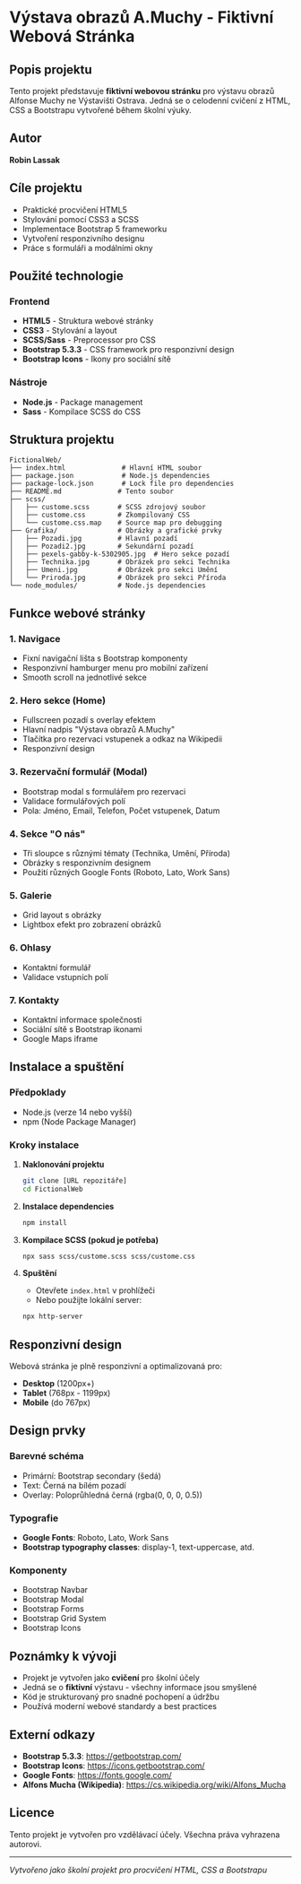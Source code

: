 # Výstava obrazů A.Muchy - Fiktivní Webová Stránka

##  Popis projektu

Tento projekt představuje **fiktivní webovou stránku** pro výstavu obrazů Alfonse Muchy ne Výstavišti Ostrava. Jedná se o celodenní cvičení z HTML, CSS a Bootstrapu vytvořené během školní výuky.

## Autor
**Robin Lassak**

##  Cíle projektu
- Praktické procvičení HTML5
- Stylování pomocí CSS3 a SCSS
- Implementace Bootstrap 5 frameworku
- Vytvoření responzivního designu
- Práce s formuláři a modálními okny

##  Použité technologie

### Frontend
- **HTML5** - Struktura webové stránky
- **CSS3** - Stylování a layout
- **SCSS/Sass** - Preprocessor pro CSS
- **Bootstrap 5.3.3** - CSS framework pro responzivní design
- **Bootstrap Icons** - Ikony pro sociální sítě

### Nástroje
- **Node.js** - Package management
- **Sass** - Kompilace SCSS do CSS

##  Struktura projektu

```
FictionalWeb/
├── index.html              # Hlavní HTML soubor
├── package.json            # Node.js dependencies
├── package-lock.json       # Lock file pro dependencies
├── README.md              # Tento soubor
├── scss/
│   ├── custome.scss       # SCSS zdrojový soubor
│   ├── custome.css        # Zkompilovaný CSS
│   └── custome.css.map    # Source map pro debugging
├── Grafika/               # Obrázky a grafické prvky
│   ├── Pozadi.jpg         # Hlavní pozadí
│   ├── Pozadi2.jpg        # Sekundární pozadí
│   ├── pexels-gabby-k-5302905.jpg  # Hero sekce pozadí
│   ├── Technika.jpg       # Obrázek pro sekci Technika
│   ├── Umeni.jpg          # Obrázek pro sekci Umění
│   └── Priroda.jpg        # Obrázek pro sekci Příroda
└── node_modules/          # Node.js dependencies
```

## Funkce webové stránky

### 1. **Navigace**
- Fixní navigační lišta s Bootstrap komponenty
- Responzivní hamburger menu pro mobilní zařízení
- Smooth scroll na jednotlivé sekce

### 2. **Hero sekce (Home)**
- Fullscreen pozadí s overlay efektem
- Hlavní nadpis "Výstava obrazů A.Muchy"
- Tlačítka pro rezervaci vstupenek a odkaz na Wikipedii
- Responzivní design

### 3. **Rezervační formulář (Modal)**
- Bootstrap modal s formulářem pro rezervaci
- Validace formulářových polí
- Pola: Jméno, Email, Telefon, Počet vstupenek, Datum

### 4. **Sekce "O nás"**
- Tři sloupce s různými tématy (Technika, Umění, Příroda)
- Obrázky s responzivním designem
- Použití různých Google Fonts (Roboto, Lato, Work Sans)

### 5. **Galerie**
- Grid layout s obrázky
- Lightbox efekt pro zobrazení obrázků

### 6. **Ohlasy**
- Kontaktní formulář
- Validace vstupních polí

### 7. **Kontakty**
- Kontaktní informace společnosti
- Sociální sítě s Bootstrap ikonami
- Google Maps iframe

##  Instalace a spuštění

### Předpoklady
- Node.js (verze 14 nebo vyšší)
- npm (Node Package Manager)

### Kroky instalace

1. **Naklonování projektu**
   ```bash
   git clone [URL repozitáře]
   cd FictionalWeb
   ```

2. **Instalace dependencies**
   ```bash
   npm install
   ```

3. **Kompilace SCSS (pokud je potřeba)**
   ```bash
   npx sass scss/custome.scss scss/custome.css
   ```

4. **Spuštění**
   - Otevřete `index.html` v prohlížeči
   - Nebo použijte lokální server:
   ```bash
   npx http-server
   ```

##  Responzivní design

Webová stránka je plně responzivní a optimalizovaná pro:
- **Desktop** (1200px+)
- **Tablet** (768px - 1199px)
- **Mobile** (do 767px)

##  Design prvky

### Barevné schéma
- Primární: Bootstrap secondary (šedá)
- Text: Černá na bílém pozadí
- Overlay: Poloprůhledná černá (rgba(0, 0, 0, 0.5))

### Typografie
- **Google Fonts**: Roboto, Lato, Work Sans
- **Bootstrap typography classes**: display-1, text-uppercase, atd.

### Komponenty
- Bootstrap Navbar
- Bootstrap Modal
- Bootstrap Forms
- Bootstrap Grid System
- Bootstrap Icons

##  Poznámky k vývoji

- Projekt je vytvořen jako **cvičení** pro školní účely
- Jedná se o **fiktivní** výstavu - všechny informace jsou smyšlené
- Kód je strukturovaný pro snadné pochopení a údržbu
- Používá moderní webové standardy a best practices

##  Externí odkazy

- **Bootstrap 5.3.3**: https://getbootstrap.com/
- **Bootstrap Icons**: https://icons.getbootstrap.com/
- **Google Fonts**: https://fonts.google.com/
- **Alfons Mucha (Wikipedia)**: https://cs.wikipedia.org/wiki/Alfons_Mucha

## Licence

Tento projekt je vytvořen pro vzdělávací účely. Všechna práva vyhrazena autorovi.

---

*Vytvořeno jako školní projekt pro procvičení HTML, CSS a Bootstrapu*

